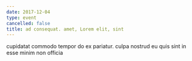 ```yaml
---
date: 2017-12-04
type: event
cancelled: false
title: ad consequat. amet, Lorem elit, sint
---
```

cupidatat commodo tempor do ex pariatur. culpa nostrud eu quis sint in esse minim non officia